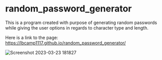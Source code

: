 # random_password_generator

This is a program created with purpose of generating random passwords while giving the user options in regards to character type and length.

Here is a link to the page: https://lbcamp1117.github.io/random_password_generator/

![Screenshot 2023-03-23 181827](https://user-images.githubusercontent.com/125312035/227385894-b8938a7f-0856-46fc-a949-bba4938063b8.png)
